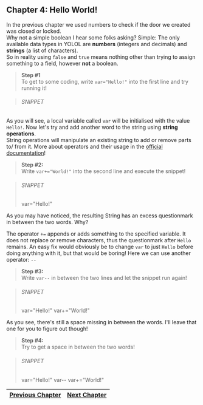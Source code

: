 ## Chapter 4: Hello World!

In the previous chapter we used numbers to check if the door we created was closed or locked.<br>
Why not a simple boolean I hear some folks asking? Simple: The only available data types in YOLOL are 
**numbers** (integers and decimals) and **strings** (a list of characters).<br>
So in reality using `false` and `true` means nothing other than trying to assign something to a field, 
however **not** a boolean.

>**Step #1**<br>
>To get to some coding, write `var="Hello!"` into the first line and try running it!

>###### SNIPPET

As you will see, a local variable called `var` will be initialised with the value `Hello!`.
Now let's try and add another word to the string using **string operations**.<br>
String operations will manipulate an existing string to add or remove parts to/ from it.
More about operators and their usage in the [official documentation](https://wiki.starbasegame.com/index.php/YOLOL#Basic_arithmetic_and_assignment_operators)!

>**Step #2:**<br>
>Write `var+="World!"` into the second line and execute the snippet!<br>

>###### SNIPPET
>var="Hello!"

As you may have noticed, the resulting String has an excess questionmark in between the two words. Why?

The operator `+=` appends or adds something to the specified variable. It does not replace or remove characters, thus the questionmark after `Hello` remains. 
An easy fix would obviously be to change `var` to just `Hello` before doing anything with it, but that would be boring! Here we can use another operator: `--`

>**Step #3:**<br>
>Write `var--` in between the two lines and let the snippet run again!

>###### SNIPPET
>var="Hello!"
>var+="World!"

As you see, there's still a space missing in between the words. I'll leave that one for you to figure out though!

>**Step #4:**<br>
>Try to get a space in between the two words!

>###### SNIPPET
>var="Hello!"
>var--
>var+="World!"

|[Previous Chapter](c3.md)|[Next Chapter](c5.md)|
|:-:|:-:|
